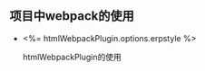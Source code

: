 ## 项目中webpack的使用

- <script src="<%= htmlWebpackPlugin.options.erphost %>"></script>
    <script src="<%= htmlWebpackPlugin.options.lookup %>"></script>
    <%= htmlWebpackPlugin.options.erpstyle %>

  htmlWebpackPlugin的使用